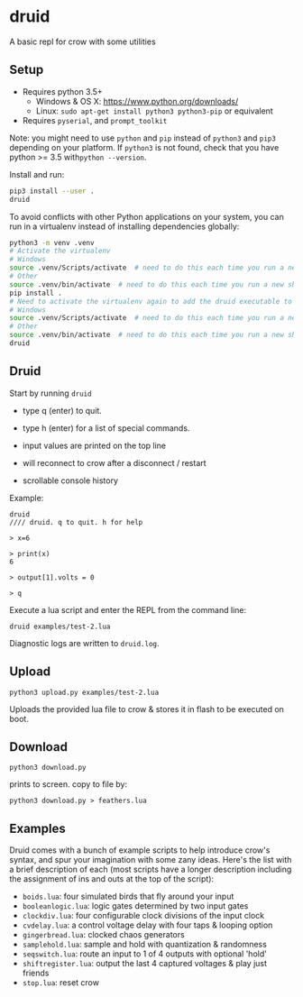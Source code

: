 # druid

A basic repl for crow with some utilities

## Setup

- Requires python 3.5+
  - Windows & OS X: https://www.python.org/downloads/
  - Linux: `sudo apt-get install python3 python3-pip` or equivalent
- Requires `pyserial`, and `prompt_toolkit`

Note: you might need to use `python` and `pip` instead of `python3` and `pip3` depending on your platform. If `python3` is not found, check that you have python >= 3.5 with`python --version`.

Install and run:
```bash
pip3 install --user .
druid
```

To avoid conflicts with other Python applications on your system, you can run in a virtualenv instead of installing dependencies globally:
```bash
python3 -m venv .venv
# Activate the virtualenv
# Windows
source .venv/Scripts/activate  # need to do this each time you run a new shell
# Other
source .venv/bin/activate  # need to do this each time you run a new shell
pip install .
# Need to activate the virtualenv again to add the druid executable to $PATH
# Windows
source .venv/Scripts/activate  # need to do this each time you run a new shell
# Other
source .venv/bin/activate  # need to do this each time you run a new shell
druid
```

## Druid

Start by running `druid`

- type q (enter) to quit.
- type h (enter) for a list of special commands.

- input values are printed on the top line
- will reconnect to crow after a disconnect / restart
- scrollable console history

Example:

```
druid
//// druid. q to quit. h for help

> x=6

> print(x)
6

> output[1].volts = 0

> q
```

Execute a lua script and enter the REPL from the command line:
```
druid examples/test-2.lua
```

Diagnostic logs are written to `druid.log`.

## Upload

```
python3 upload.py examples/test-2.lua
```

Uploads the provided lua file to crow & stores it in flash to be executed on boot.

## Download

```
python3 download.py
```

prints to screen. copy to file by:

```
python3 download.py > feathers.lua
```

## Examples

Druid comes with a bunch of example scripts to help introduce crow's syntax, and spur your imagination with some zany ideas. Here's the list with a brief description of each (most scripts have a longer description including the assignment of ins and outs at the top of the script):

- `boids.lua`: four simulated birds that fly around your input
- `booleanlogic.lua`: logic gates determined by two input gates
- `clockdiv.lua`: four configurable clock divisions of the input clock
- `cvdelay.lua`: a control voltage delay with four taps & looping option
- `gingerbread.lua`: clocked chaos generators
- `samplehold.lua`: sample and hold with quantization & randomness
- `seqswitch.lua`: route an input to 1 of 4 outputs with optional 'hold'
- `shiftregister.lua`: output the last 4 captured voltages & play just friends
- `stop.lua`: reset crow
